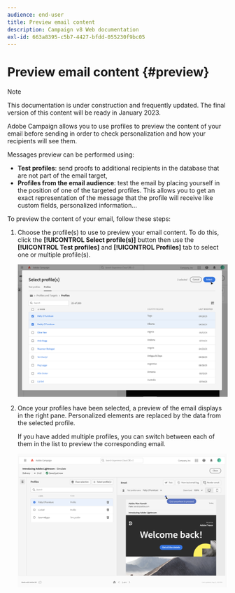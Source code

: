 ```yaml
---
audience: end-user
title: Preview email content
description: Campaign v8 Web documentation
exl-id: 663a8395-c5b7-4427-bfdd-055230f9bc05
---
```

# Preview email content {#preview}

>[!NOTE]
>
>This documentation is under construction and frequently updated. The final version of this content will be ready in January 2023.

Adobe Campaign allows you to use profiles to preview the content of your email before sending in order to check personalization and how your recipients will see them.

Messages preview can be performed using:

* **Test profiles**: send proofs to additional recipients in the database that are not part of the email target,
* **Profiles from the email audience**: test the email by placing yourself in the position of one of the targeted profiles. This allows you to get an exact representation of the message that the profile will receive like custom fields, personalized information...

To preview the content of your email, follow these steps:

1. Choose the profile(s) to use to preview your email content. To do this, click the **[!UICONTROL Select profile(s)]** button then use the **[!UICONTROL Test profiles]** and **[!UICONTROL Profiles]** tab to select one or multiple profile(s). 

    ![](assets/preview-profile.png)

1. Once your profiles have been selected, a preview of the email displays in the right pane. Personalized elements are replaced by the data from the selected profile.

    If you have added multiple profiles, you can switch between each of them in the list to preview the corresponding email.

    ![](assets/preview.png)
